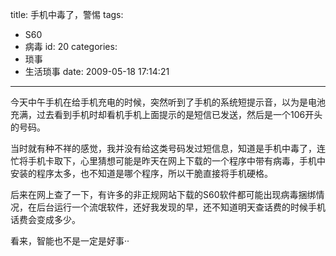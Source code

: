 title: 手机中毒了，警惕
tags:
  - S60
  - 病毒
id: 20
categories:
  - 琐事
  - 生活琐事
date: 2009-05-18 17:14:21
---

今天中午手机在给手机充电的时候，突然听到了手机的系统短提示音，以为是电池充满，过去看到手机时却看机手机上面提示的是短信已发送，然后是一个106开头的号码。

当时就有种不祥的感觉，我并没有给这类号码发过短信息，知道是手机中毒了，连忙将手机卡取下，心里猜想可能是昨天在网上下载的一个程序中带有病毒，手机中安装的程序太多，也不知道是哪个程序，所以干脆直接将手机硬格。

后来在网上查了一下，有许多的非正规网站下载的S60软件都可能出现病毒捆绑情况，在后台运行一个流氓软件，还好我发现的早，还不知道明天查话费的时候手机话费会变成多少。

看来，智能也不是一定是好事··